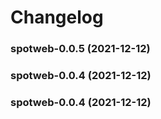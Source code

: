 # Changelog<br>


<a name="spotweb-0.0.5"></a>
### spotweb-0.0.5 (2021-12-12)



<a name="spotweb-0.0.4"></a>
### spotweb-0.0.4 (2021-12-12)



<a name="spotweb-0.0.4"></a>
### spotweb-0.0.4 (2021-12-12)

